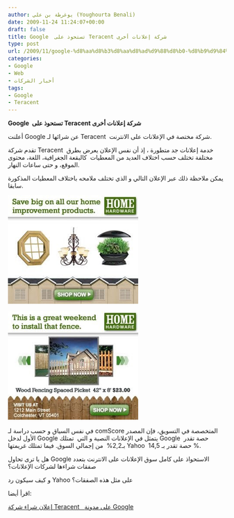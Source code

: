 ```yaml
---
author: يوغرطة بن علي (Youghourta Benali)
date: 2009-11-24 11:24:07+00:00
draft: false
title: Google  تستحوذ على Teracent شركة إعلانات أخرى
type: post
url: /2009/11/google-%d8%aa%d8%b3%d8%aa%d8%ad%d9%88%d8%b0-%d8%b9%d9%84%d9%89-teracent-%d8%b4%d8%b1%d9%83%d8%a9-%d8%a5%d8%b9%d9%84%d8%a7%d9%86%d8%a7%d8%aa-%d8%a3%d8%ae%d8%b1%d9%89/
categories:
- Google
- Web
- أخبار الشركات
tags:
- Google
- Teracent
---
```


**Google  تستحوذ على Teracent شركة إعلانات أخرى**



أعلنت Google عن شرائها لـ Teracent  شركة مختصة في الإعلانات على الانترنت.



تقدم شركة Teracent  خدمة إعلانات جد متطورة ، إذ أن نفس الإعلان يعرض بطرق مختلفة تختلف حسب اختلاف العديد من المعطيات  كالبقعة الجغرافية، اللغة، محتوى الموقع، و حتى ساعات النهار.

يمكن ملاحظة ذلك عبر الإعلان التالي و الذي تختلف ملامحه باختلاف المعطيات المذكورة سابقا.

![](top.jpg)


![](bottom.jpg)


في نفس السياق و حسب دراسة لـ comScore المتخصصة في التسويق، فإن المصدر الأول لدخل Google يتمثل في الإعلانات النصية و التي  تمتلك Google  حصة تقدر بـ2,2%  من إجمالي السوق. فيما تمتلك غريمتها Yahoo  حصة تقدر بـ 14,5 %.

هل يا ترى تحاول Google الاستحواذ على كامل سوق الإعلانات على الانترنت بتعدد صفقات شراءها لشركات الإعلانات؟

و كيف سيكون رد Yahoo على مثل هذه الصفقات؟

اقرأ أيضا:

[إعلان شراء شركة Teracent   على مدونة Google](http://googleblog.blogspot.com/2009/11/displaying-best-display-ad-with.html)
